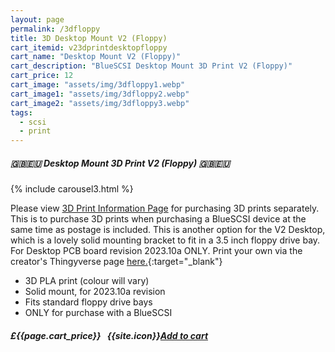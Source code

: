 ```yaml
---
layout: page
permalink: /3dfloppy
title: 3D Desktop Mount V2 (Floppy)
cart_itemid: v23dprintdesktopfloppy
cart_name: "Desktop Mount V2 (Floppy)"
cart_description: "BlueSCSI Desktop Mount 3D Print V2 (Floppy)"
cart_price: 12
cart_image: "assets/img/3dfloppy1.webp"
cart_image1: "assets/img/3dfloppy2.webp"
cart_image2: "assets/img/3dfloppy3.webp"
tags: 
  - scsi
  - print
---
```


##### 🇬🇧🇪🇺 Desktop Mount 3D Print V2 (Floppy) 🇬🇧🇪🇺

{% include carousel3.html %}

Please view [3D Print Information Page](/print) for purchasing 3D prints separately. This is to purchase 3D prints when purchasing a BlueSCSI device at the same time as postage is included. This is another option for the V2 Desktop, which is a lovely solid mounting bracket to fit in a 3.5 inch floppy drive bay. For Desktop PCB board revision 2023.10a ONLY. Print your own via the creator's Thingyverse page [here.](https://www.thingiverse.com/ellsworthbeast/designs){:target="_blank"}

* 3D PLA print (colour will vary)
* Solid mount, for 2023.10a revision
* Fits standard floppy drive bays
* ONLY for purchase with a BlueSCSI

##### £{{page.cart_price}} &nbsp; {{site.icon}}[Add to cart](/cart#{{page.cart_itemid}})